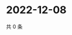 # 2022-12-08

共 0 条

<!-- BEGIN WEIBO -->
<!-- 最后更新时间 Thu Dec 08 2022 13:00:39 GMT+0800 (China Standard Time) -->

<!-- END WEIBO -->
